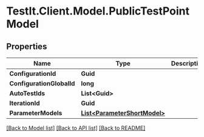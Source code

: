 # TestIt.Client.Model.PublicTestPointModel

## Properties

Name | Type | Description | Notes
------------ | ------------- | ------------- | -------------
**ConfigurationId** | **Guid** |  | [optional] 
**ConfigurationGlobalId** | **long** |  | [optional] 
**AutoTestIds** | **List&lt;Guid&gt;** |  | [optional] 
**IterationId** | **Guid** |  | [optional] 
**ParameterModels** | [**List&lt;ParameterShortModel&gt;**](ParameterShortModel.md) |  | [optional] 

[[Back to Model list]](../README.md#documentation-for-models) [[Back to API list]](../README.md#documentation-for-api-endpoints) [[Back to README]](../README.md)

